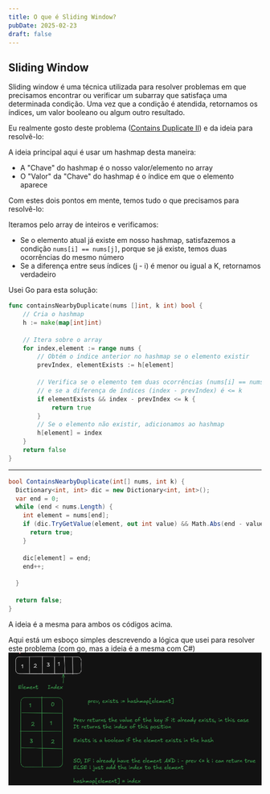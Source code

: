 ```yaml
---
title: O que é Sliding Window?
pubDate: 2025-02-23
draft: false
---
```


## Sliding Window

Sliding window é uma técnica utilizada para resolver problemas em que precisamos encontrar ou verificar um subarray que satisfaça uma determinada condição. Uma vez que a condição é atendida, retornamos os índices, um valor booleano ou algum outro resultado.

Eu realmente gosto deste problema ([Contains Duplicate II](https://leetcode.com/problems/contains-duplicate-ii/)) e da ideia para resolvê-lo:

A ideia principal aqui é usar um hashmap desta maneira:

- A "Chave" do hashmap é o nosso valor/elemento no array
- O "Valor" da "Chave" do hashmap é o índice em que o elemento aparece

Com estes dois pontos em mente, temos tudo o que precisamos para resolvê-lo:

Iteramos pelo array de inteiros e verificamos:

- Se o elemento atual já existe em nosso hashmap, satisfazemos a condição `nums[i] == nums[j]`, porque se já existe, temos duas ocorrências do mesmo número
- Se a diferença entre seus índices (j - i) é menor ou igual a K, retornamos verdadeiro

Usei Go para esta solução:

```go
func containsNearbyDuplicate(nums []int, k int) bool {
	// Cria o hashmap
	h := make(map[int]int)

	// Itera sobre o array
	for index,element := range nums {
		// Obtém o índice anterior no hashmap se o elemento existir
		prevIndex, elementExists := h[element]

		// Verifica se o elemento tem duas ocorrências (nums[i] == nums[j])
		// e se a diferença de índices (index - prevIndex) é <= k
		if elementExists && index - prevIndex <= k {
			return true
		}
		// Se o elemento não existir, adicionamos ao hashmap
		h[element] = index
	}
	return false
}
```

---

```cs
bool ContainsNearbyDuplicate(int[] nums, int k) {
  Dictionary<int, int> dic = new Dictionary<int, int>();
  var end = 0;
  while (end < nums.Length) {
    int element = nums[end];
    if (dic.TryGetValue(element, out int value) && Math.Abs(end - value) <= k) {
      return true;
    }

    dic[element] = end;
    end++;

  }

  return false;
}
```

A ideia é a mesma para ambos os códigos acima.

Aqui está um esboço simples descrevendo a lógica que usei para resolver este problema (com go, mas a ideia é a mesma com C#)
![](../../images/excalidraw/sliding-window/sliding-window-sketch.png)
